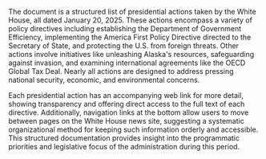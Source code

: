 The document is a structured list of presidential actions taken by the White House, all dated January 20, 2025. These actions encompass a variety of policy directives including establishing the Department of Government Efficiency, implementing the America First Policy Directive directed to the Secretary of State, and protecting the U.S. from foreign threats. Other actions involve initiatives like unleashing Alaska's resources, safeguarding against invasion, and examining international agreements like the OECD Global Tax Deal. Nearly all actions are designed to address pressing national security, economic, and environmental concerns.

Each presidential action has an accompanying web link for more detail, showing transparency and offering direct access to the full text of each directive. Additionally, navigation links at the bottom allow users to move between pages on the White House news site, suggesting a systematic organizational method for keeping such information orderly and accessible. This structured documentation provides insight into the programmatic priorities and legislative focus of the administration during this period.